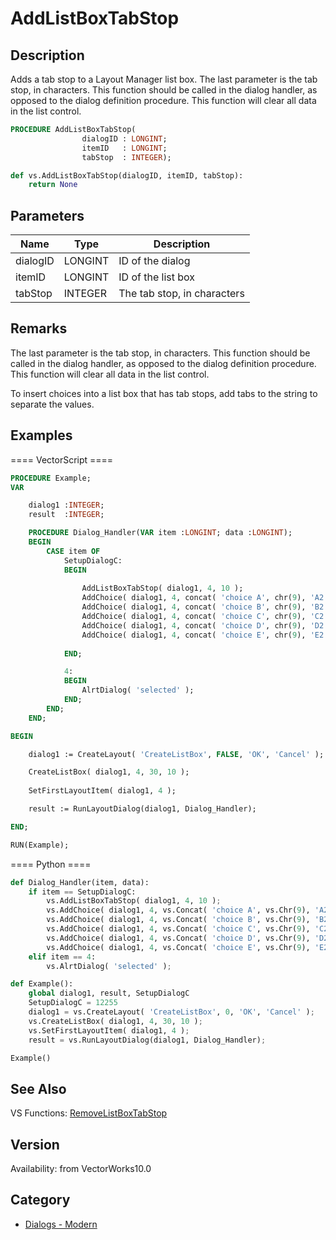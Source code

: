# AddListBoxTabStop

## Description
Adds a tab stop to a Layout Manager list box.  The last parameter is the tab stop, in characters.  This function should be called in the dialog handler, as opposed to the dialog definition procedure.  This function will clear all data in the list control.

```pascal
PROCEDURE AddListBoxTabStop(
				dialogID : LONGINT;
				itemID   : LONGINT;
				tabStop  : INTEGER);
```

```python
def vs.AddListBoxTabStop(dialogID, itemID, tabStop):
    return None
```

## Parameters
|Name|Type|Description|
|---|---|---|
|dialogID|LONGINT|ID of the dialog|
|itemID|LONGINT|ID of the list box|
|tabStop|INTEGER|The tab stop, in characters|

## Remarks
The last parameter is the tab stop, in characters.  This function should be called in the dialog handler, as opposed to the dialog definition procedure.  This function will clear all data in the list control.

To insert choices into a list box that has tab stops, add tabs to the string to separate the values.

## Examples
==== VectorScript ====
```pascal
PROCEDURE Example;
VAR

    dialog1 :INTEGER;
    result  :INTEGER;

    PROCEDURE Dialog_Handler(VAR item :LONGINT; data :LONGINT);
    BEGIN
        CASE item OF
            SetupDialogC:
            BEGIN
    
                AddListBoxTabStop( dialog1, 4, 10 );
                AddChoice( dialog1, 4, concat( 'choice A', chr(9), 'A2' ), 0 );
                AddChoice( dialog1, 4, concat( 'choice B', chr(9), 'B2' ), 0 );
                AddChoice( dialog1, 4, concat( 'choice C', chr(9), 'C2' ), 0 );
                AddChoice( dialog1, 4, concat( 'choice D', chr(9), 'D2' ), 0 );
                AddChoice( dialog1, 4, concat( 'choice E', chr(9), 'E2' ), 0 );
                
            END;

            4:
            BEGIN
                AlrtDialog( 'selected' );
            END;
        END;
    END;

BEGIN

    dialog1 := CreateLayout( 'CreateListBox', FALSE, 'OK', 'Cancel' );

    CreateListBox( dialog1, 4, 30, 10 );
    
    SetFirstLayoutItem( dialog1, 4 );

    result := RunLayoutDialog(dialog1, Dialog_Handler);

END;

RUN(Example);
```
==== Python ====
```python
def Dialog_Handler(item, data):
	if item == SetupDialogC:
		vs.AddListBoxTabStop( dialog1, 4, 10 );
		vs.AddChoice( dialog1, 4, vs.Concat( 'choice A', vs.Chr(9), 'A2' ), 0 );
		vs.AddChoice( dialog1, 4, vs.Concat( 'choice B', vs.Chr(9), 'B2' ), 0 );
		vs.AddChoice( dialog1, 4, vs.Concat( 'choice C', vs.Chr(9), 'C2' ), 0 );
		vs.AddChoice( dialog1, 4, vs.Concat( 'choice D', vs.Chr(9), 'D2' ), 0 );
		vs.AddChoice( dialog1, 4, vs.Concat( 'choice E', vs.Chr(9), 'E2' ), 0 );
	elif item == 4:
		vs.AlrtDialog( 'selected' );

def Example():
	global dialog1, result, SetupDialogC
	SetupDialogC = 12255
	dialog1 = vs.CreateLayout( 'CreateListBox', 0, 'OK', 'Cancel' );
	vs.CreateListBox( dialog1, 4, 30, 10 );  
	vs.SetFirstLayoutItem( dialog1, 4 );
	result = vs.RunLayoutDialog(dialog1, Dialog_Handler);

Example()
```

## See Also
VS Functions:
[RemoveListBoxTabStop](RemoveListBoxTabStop.md)

## Version
Availability: from VectorWorks10.0

## Category
* [Dialogs - Modern](../Categories/Dialogs%20-%20Modern.md)
